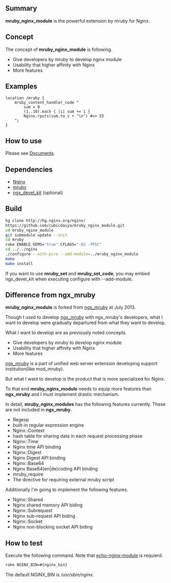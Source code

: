 ## Summary

**mruby_nginx_module** is the powerful extension by mruby for Nginx.

## Concept

The concept of **mruby_nginx_module** is following.

 * Give developers by mruby to develop nginx module
 * Usability that higher affinity with Nginx
 * More features

## Examples

```nginx
location /mruby {
    mruby_content_handler_code "
        sum = 0
        (1..10).each { |i| sum += i }
        Nginx.rputs(sum.to_s + "\n") #=> 55
    ";
}
```

## How to use

Please see [Documents](http://cubicdaiya.github.io/mruby_nginx_module/).

## Dependencies

  - [Nginx](http://nginx.org/)
  - [mruby](https://github.com/mruby/mruby)
  - [ngx_devel_kit](https://github.com/simpl/ngx_devel_kit) (optional)

## Build

```sh
hg clone http://hg.nginx.org/nginx/
https://github.com/cubicdaiya/mruby_nginx_module.git
cd mruby_nginx_module
git submodule update --init
cd mruby
rake ENABLE_GEMS="true" CFLAGS="-O2 -fPIC"
cd ../../nginx
./configure --with-pcre --add-module=../mruby_nginx_module
make
make install
```

If you want to use **mruby_set** and **mruby_set_code**, you may embed ngx_devel_kit when executing configure with --add-module.


## Difference from ngx_mruby

**mruby_nginx_module** is forked from [ngx_mruby](https://github.com/matsumoto-r/ngx_mruby) at July 2013.


Though I used to develop [ngx_mruby](https://github.com/matsumoto-r/ngx_mruby) with ngx_mruby's developers,
what I want to develop were gradually departured from what they want to develop.

What I want to develop are as previously noted concepts.

 * Give developers by mruby to develop nginx module
 * Usability that higher affinity with Nginx
 * More features

[ngx_mruby](https://github.com/matsumoto-r/ngx_mruby) is a part of unified web server extension developing support institution(like mod_mruby).


But what I want to develop is the product that is more specialized for Nginx. 


To that end **mruby_nginx_module** needs to equip more features than **ngx_mruby** and I must implement drastic mechanism.

In detail, **mruby_nginx_modules** has the following features currently. These are not included in **ngx_mruby**.

 * Regexp
  * built-in regular expression engine
 * Nginx::Context
  * hash table for sharing data in each request processing phase
 * Nginx::Time
  * Nginx time API binding 
 * Nginx::Digest
  * Nginx Digest API binding 
 * Nginx::Base64
  * Nginx Base64(en|de)coding API binding 
 * mruby_require
  * The directive for requiring external mruby script

Additionally I'm going to implement the following features.

 * Nginx::Shared
  * Nginx shared memory API biding
 * Nginx::Subrequest
  * Nginx sub-request API biding
 * Nginx::Socket
  * Nginx non-blocking socket API biding

## How to test

Execute the following command. Note that [echo-nginx-module](https://github.com/agentzh/echo-nginx-module) is requierd.

```sh
rake NGINX_BIN=#{nginx_bin}
```

The default NGINX_BIN is */usr/sbin/nginx*.
